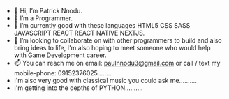 - 👋 Hi, I’m Patrick Nnodu.
- 👀 I’m a Programmer.
- 🌱 I’m currently good with these languages HTML5 CSS SASS JAVASCRIPT REACT REACT NATIVE NEXTJS.
- 💞️ I’m looking to collaborate on with other programmers to build and also bring ideas to life, I'm also hoping to meet someone who would help with Game Development career.
- 📫 You can reach me on email: paulnnodu3@gmail.com or call / text my mobile-phone: 09152376025........
- I'm also very good with classical music you could ask me..........
- I'm getting into the depths of PYTHON..........
